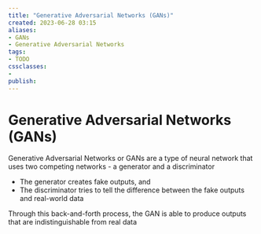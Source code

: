 ```yaml
---
title: "Generative Adversarial Networks (GANs)"
created: 2023-06-28 03:15
aliases: 
- GANs
- Generative Adversarial Networks
tags:
- TODO
cssclasses:
- 
publish:
---
```


<!-- 
tags: 
-->

<!--internal
parent:: [[]]
child:: [[]]
related:: [[]]
-->

<!--external
- []()
-->

# Generative Adversarial Networks (GANs)

Generative Adversarial Networks or GANs are a type of neural network that uses two competing networks - a generator and a discriminator

- The generator creates fake outputs, and 
- The discriminator tries to tell the difference between the fake outputs and real-world data

Through this back-and-forth process, the GAN is able to produce outputs that are indistinguishable from real data
